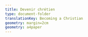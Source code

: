 ```yaml
---
title: Devenir chrétien
type: document-folder
translationKey: Becoming a Christian
geometry: margin=2cm
geometry: a4paper
---
```

